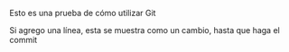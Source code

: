 Esto es una prueba de cómo utilizar Git

Si agrego una línea, esta se muestra como un cambio, hasta que haga el commit